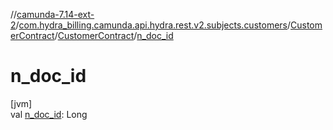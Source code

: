 //[camunda-7.14-ext-2](../../../../index.md)/[com.hydra_billing.camunda.api.hydra.rest.v2.subjects.customers](../../index.md)/[CustomerContract](../index.md)/[CustomerContract](index.md)/[n_doc_id](n_doc_id.md)

# n_doc_id

[jvm]\
val [n_doc_id](n_doc_id.md): Long
